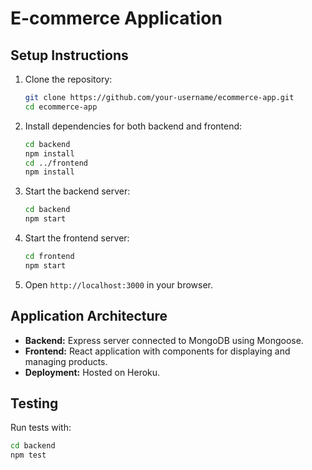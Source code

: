 # E-commerce Application

## Setup Instructions

1. Clone the repository:
    ```bash
    git clone https://github.com/your-username/ecommerce-app.git
    cd ecommerce-app
    ```

2. Install dependencies for both backend and frontend:
    ```bash
    cd backend
    npm install
    cd ../frontend
    npm install
    ```

3. Start the backend server:
    ```bash
    cd backend
    npm start
    ```

4. Start the frontend server:
    ```bash
    cd frontend
    npm start
    ```

5. Open `http://localhost:3000` in your browser.

## Application Architecture

- **Backend:** Express server connected to MongoDB using Mongoose.
- **Frontend:** React application with components for displaying and managing products.
- **Deployment:** Hosted on Heroku.

## Testing

Run tests with:
```bash
cd backend
npm test

